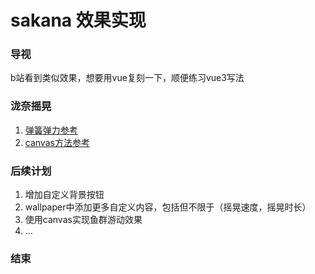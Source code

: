 # sakana 效果实现


### 导视
b站看到类似效果，想要用vue复刻一下，顺便练习vue3写法

### 泷奈摇晃
1. [弹簧弹力参考](https://www.bilibili.com/video/BV1Ht411y76r/?spm_id_from=333.999.0.0&vd_source=dbbb60781927718d8613f8a719a59c54)
2. [canvas方法参考](https://www.bilibili.com/video/BV1ss411V7s1/?spm_id_from=444.41.top_right_bar_window_view_later.content.click&vd_source=dbbb60781927718d8613f8a719a59c54)
### 后续计划
1. 增加自定义背景按钮
2. wallpaper中添加更多自定义内容，包括但不限于（摇晃速度，摇晃时长）
3. 使用canvas实现鱼群游动效果
4. ...

### 结束

